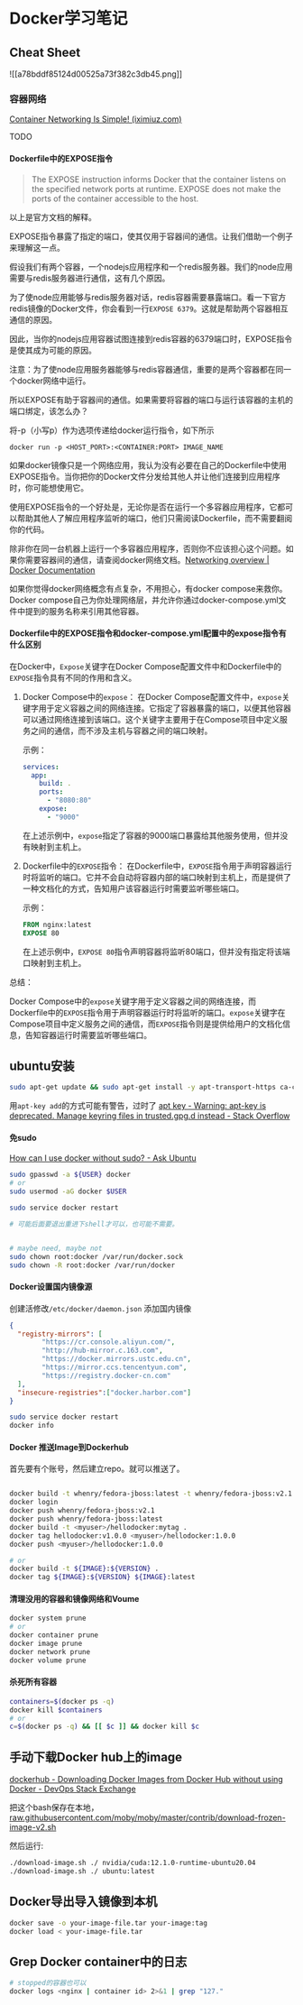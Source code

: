 # Docker学习笔记

## Cheat Sheet

![[a78bddf85124d00525a73f382c3db45.png]]

### 容器网络

[Container Networking Is Simple! (iximiuz.com)](https://iximiuz.com/en/posts/container-networking-is-simple/)

TODO

#### Dockerfile中的EXPOSE指令

> The EXPOSE instruction informs Docker that the container listens on the specified network ports at runtime. EXPOSE does not make the ports of the container accessible to the host.

以上是官方文档的解释。

EXPOSE指令暴露了指定的端口，使其仅用于容器间的通信。让我们借助一个例子来理解这一点。

假设我们有两个容器，一个nodejs应用程序和一个redis服务器。我们的node应用需要与redis服务器进行通信，这有几个原因。

为了使node应用能够与redis服务器对话，redis容器需要暴露端口。看一下官方redis镜像的Docker文件，你会看到一行`EXPOSE 6379`。这就是帮助两个容器相互通信的原因。

因此，当你的nodejs应用容器试图连接到redis容器的6379端口时，EXPOSE指令是使其成为可能的原因。

注意：为了使node应用服务器能够与redis容器通信，重要的是两个容器都在同一个docker网络中运行。

所以EXPOSE有助于容器间的通信。如果需要将容器的端口与运行该容器的主机的端口绑定，该怎么办？

将-p（小写p）作为选项传递给docker运行指令，如下所示

`docker run -p <HOST_PORT>:<CONTAINER:PORT> IMAGE_NAME`

如果docker镜像只是一个网络应用，我认为没有必要在自己的Dockerfile中使用EXPOSE指令。当你把你的Docker文件分发给其他人并让他们连接到应用程序时，你可能想使用它。

使用EXPOSE指令的一个好处是，无论你是否在运行一个多容器应用程序，它都可以帮助其他人了解应用程序监听的端口，他们只需阅读Dockerfile，而不需要翻阅你的代码。

除非你在同一台机器上运行一个多容器应用程序，否则你不应该担心这个问题。如果你需要容器间的通信，请查阅docker网络文档。[Networking overview | Docker Documentation](https://docs.docker.com/network/) 

如果你觉得docker网络概念有点复杂，不用担心，有docker compose来救你。Docker compose自己为你处理网络层，并允许你通过docker-compose.yml文件中提到的服务名称来引用其他容器。

#### Dockerfile中的EXPOSE指令和docker-compose.yml配置中的expose指令有什么区别

在Docker中，`Expose`关键字在Docker Compose配置文件中和Dockerfile中的`EXPOSE`指令具有不同的作用和含义。

1. Docker Compose中的`expose`：
   在Docker Compose配置文件中，`expose`关键字用于定义容器之间的网络连接。它指定了容器暴露的端口，以便其他容器可以通过网络连接到该端口。这个关键字主要用于在Compose项目中定义服务之间的通信，而不涉及主机与容器之间的端口映射。

   示例：
   ```yaml
   services:
     app:
       build: .
       ports:
         - "8080:80"
       expose:
         - "9000"
   ```
   在上述示例中，`expose`指定了容器的9000端口暴露给其他服务使用，但并没有映射到主机上。

2. Dockerfile中的`EXPOSE`指令：
   在Dockerfile中，`EXPOSE`指令用于声明容器运行时将监听的端口。它并不会自动将容器内部的端口映射到主机上，而是提供了一种文档化的方式，告知用户该容器运行时需要监听哪些端口。

   示例：
   ```dockerfile
   FROM nginx:latest
   EXPOSE 80
   ```
   在上述示例中，`EXPOSE 80`指令声明容器将监听80端口，但并没有指定将该端口映射到主机上。

总结：

Docker Compose中的`expose`关键字用于定义容器之间的网络连接，而Dockerfile中的`EXPOSE`指令用于声明容器运行时将监听的端口。`expose`关键字在Compose项目中定义服务之间的通信，而`EXPOSE`指令则是提供给用户的文档化信息，告知容器运行时需要监听哪些端口。

## ubuntu安装

```bash
sudo apt-get update && sudo apt-get install -y apt-transport-https ca-certificates curl software-properties-common && curl -fsSL https://download.docker.com/linux/ubuntu/gpg | sudo apt-key add - && sudo add-apt-repository "deb [arch=amd64] http://mirrors.aliyun.com/docker-ce/linux/ubuntu $(lsb_release -cs) stable" && sudo apt-get update && sudo apt-get install -y docker-ce
```

用`apt-key add`的方式可能有警告，过时了 [apt key - Warning: apt-key is deprecated. Manage keyring files in trusted.gpg.d instead - Stack Overflow](https://stackoverflow.com/questions/68992799/warning-apt-key-is-deprecated-manage-keyring-files-in-trusted-gpg-d-instead) 

#### 免sudo

[How can I use docker without sudo? - Ask Ubuntu](https://askubuntu.com/questions/477551/how-can-i-use-docker-without-sudo)

```bash
sudo gpasswd -a ${USER} docker
# or
sudo usermod -aG docker $USER

sudo service docker restart

# 可能后面要退出重进下shell才可以，也可能不需要。


# maybe need, maybe not
sudo chown root:docker /var/run/docker.sock
sudo chown -R root:docker /var/run/docker

```

#### Docker设置国内镜像源

创建活修改`/etc/docker/daemon.json`  添加国内镜像

```json
{
  "registry-mirrors": [
        "https://cr.console.aliyun.com/",
        "http://hub-mirror.c.163.com",
        "https://docker.mirrors.ustc.edu.cn",
        "https://mirror.ccs.tencentyun.com",
        "https://registry.docker-cn.com"
  ],
  "insecure-registries":["docker.harbor.com"]
}
```

```bash
sudo service docker restart
docker info
```

#### Docker 推送Image到Dockerhub

首先要有个账号，然后建立repo。就可以推送了。

```bash

docker build -t whenry/fedora-jboss:latest -t whenry/fedora-jboss:v2.1 .
docker login
docker push whenry/fedora-jboss:v2.1
docker push whenry/fedora-jboss:latest
docker build -t <myuser>/hellodocker:mytag .
docker tag hellodocker:v1.0.0 <myuser>/hellodocker:1.0.0
docker push <myuser>/hellodocker:1.0.0

# or
docker build -t ${IMAGE}:${VERSION} .
docker tag ${IMAGE}:${VERSION} ${IMAGE}:latest
```


#### 清理没用的容器和镜像网络和Voume

```bash
docker system prune
# or
docker container prune
docker image prune
docker network prune
docker volume prune
```

#### 杀死所有容器

```bash
containers=$(docker ps -q)  
docker kill $containers
# or
c=$(docker ps -q) && [[ $c ]] && docker kill $c
```


## 手动下载Docker hub上的image

[dockerhub - Downloading Docker Images from Docker Hub without using Docker - DevOps Stack Exchange](https://devops.stackexchange.com/questions/2731/downloading-docker-images-from-docker-hub-without-using-docker)

把这个bash保存在本地，[raw.githubusercontent.com/moby/moby/master/contrib/download-frozen-image-v2.sh](https://raw.githubusercontent.com/moby/moby/master/contrib/download-frozen-image-v2.sh)

然后运行:

```bash
./download-image.sh ./ nvidia/cuda:12.1.0-runtime-ubuntu20.04
./download-image.sh ./ ubuntu:latest
```

## Docker导出导入镜像到本机

```bash
docker save -o your-image-file.tar your-image:tag
docker load < your-image-file.tar
```

## Grep Docker container中的日志

```bash
# stopped的容器也可以
docker logs <nginx | container id> 2>&1 | grep "127."
```